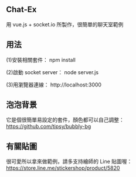 ## Chat-Ex
用 vue.js + socket.io 所製作，很簡單的聊天室範例

## 用法
(1)安裝相關套件：
npm install

(2)啟動 socket server：
node server.js

(3)用瀏覽器連線：
http://localhost:3000

## 泡泡背景
它是個很簡單易設定的套件，顏色都可以自己調整： https://github.com/tipsy/bubbly-bg 

## 有關貼圖
很可愛所以拿來做範例，請多支持繪師的 Line 貼圖喔：https://store.line.me/stickershop/product/5820

